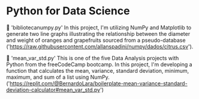 # Python for Data Science
 
:pushpin:
'bibliotecanumpy.py'
In this project, I'm utilizing NumPy and Matplotlib to generate two line graphs illustrating the relationship between the diameter and weight of oranges and grapefruits sourced from a pseudo-database ('https://raw.githubusercontent.com/allanspadini/numpy/dados/citrus.csv').

:pushpin:
'mean_var_std.py'
This is one of the five Data Analysis projects with Python from the freeCodeCamp bootcamp. In this project, I'm developing a function that calculates the mean, variance, standard deviation, minimum, maximum, and sum of a list using NumPy.
('https://replit.com/@BernardoLara/boilerplate-mean-variance-standard-deviation-calculator#mean_var_std.py')
